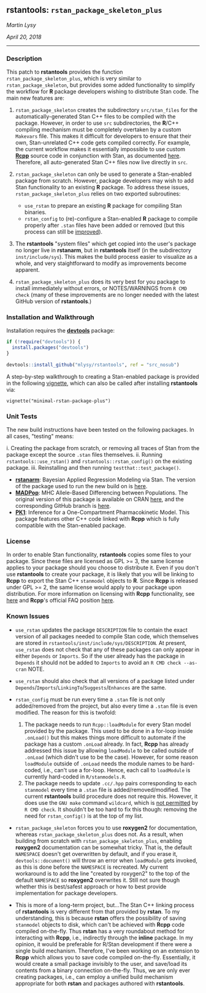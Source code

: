 ## rstantools: `rstan_package_skeleton_plus`

*Martin Lysy* 

*April 20, 2018*

---

### Description

This patch to **rstantools** provides the function `rstan_package_skeleton_plus`, which is very similar to `rstan_package_skeleton`, but provides some added functionality to simplify the workflow for **R** package developers wishing to distribute Stan code.  The main new features are:

1.  `rstan_package_skeleton` creates the subdirectory `src/stan_files` for the automatically-generated Stan C++ files to be compiled with the package.  However, in order to use `src` subdirectories, the **R**/C++ compiling mechanism must be completely overtaken by a custom `Makevars` file.  This makes it difficult for developers to ensure that their own, Stan-unrelated C++ code gets compiled correctly.  For example, the current workflow makes it essentially impossible to use custom [**Rcpp**](http://www.rcpp.org/) source code in conjunction with Stan, as documented [here](RcppCore/Rcpp#844).  Therefore, all auto-generated Stan C++ files now live directly in `src`.

2.  `rstan_package_skeleton` can only be used to generate a Stan-enabled package from scratch.  However, package developers may wish to add Stan functionality to an existing **R** package.  To address these issues, `rstan_package_skeleton_plus` relies on two exported subroutines: 
    * `use_rstan` to prepare an existing **R** package for compiling Stan binaries.
    * `rstan_config` to (re)-configure a Stan-enabled **R** package to compile properly after `.stan` files have been added or removed (but this process can still be [improved](#known-issues)).

3.  The **rstantools** "system files" which get copied into the user's package no longer live in **rstanarm**, but in **rstantools** itself (in the subdirectory `inst/include/sys`).  This makes the build process easier to visualize as a whole, and very staightforward to modify as improvements become apparent.

4.  `rstan_package_skeleton_plus` does its very best for you package to install immediately without errors, or NOTES/WARNINGS from `R CMD check` (many of these improvements are no longer needed with the latest GitHub version of **rstantools**.)  

### Installation and Walkthrough

Installation requires the [**devtools**](https://github.com/hadley/devtools) package:

```r
if (!require("devtools")) {
  install.packages("devtools")
}
  
devtools::install_github("mlysy/rstantools", ref = "src_nosub")
```

A step-by-step walkthrough to creating a Stan-enabled package is provided in the following [vignette](http://htmlpreview.github.com/?https://github.com/mlysy/rstantools/src_nosub/inst/doc/minimal-rstan-package-plus.html), which can also be called after installing **rstantools** via:

```{r}
vignette("minimal-rstan-package-plus")
```

### Unit Tests

The new build instructions have been tested on the following packages.  In all cases, "testing" means:

i.  Creating the package from scratch, or removing all traces of Stan from the package except the source `.stan` files themselves.
ii. Running `rstantools::use_rstan()` and `rstantools::rstan_config()` on the existing package.
iii. Reinstalling and then running `testthat::test_package()`.

* [**rstanarm**](http://mc-stan.org/rstanarm/): Bayesian Applied Regression Modeling via Stan.  The version of the package used to run the new build on is [here](https://github.com/mlysy/rstanarm/).
* [**MADPop**](https://github.com/mlysy/MADPop): MHC Allele-Based Differencing between Populations.  The original version of this package is available on CRAN [here](https://CRAN.R-project.org/package=MADPop), and the corresponding GitHub branch is [here](https://github.com/mlysy/MADPop/tree/master).
* [**PK1**](https://github.com/mlysy/PK1): Inference for a One-Compartment Pharmacokinetic Model.  This package features other C++ code linked with **Rcpp** which is fully compatible with the Stan-enabled package.

### License

In order to enable Stan functionality, **rstantools** copies some files to your package.  Since these files are licensed as GPL >= 3, the same license applies to your package should you choose to distribute it.  Even if you don't use **rstantools** to create your package, it is likely that you will be linking to **Rcpp** to export the Stan C++ `stanmodel` objects to **R**.  Since **Rcpp** is released under GPL >= 2, the same license would apply to your package upon distribution.  For more information on licensing with **Rcpp** functionality, see [here](https://softwareengineering.stackexchange.com/questions/254737/does-an-rcpp-dependent-package-require-a-gpl-license) and **Rcpp**'s official FAQ position [here](https://cloud.r-project.org/web/packages/Rcpp/vignettes/Rcpp-FAQ.pdf#subsection.1.5).


### Known Issues

* `use_rstan` updates the package `DESCRIPTION` file to contain the exact version of all packages needed to compile Stan code, which themselves are stored in `rstantools/inst/include/sys/DESCRIPTION`.  At present, `use_rstan` does not check that any of these packages can only appear in either `Depends` or `Imports`.  So if the user already has the package in `Depends` it should not be added to `Imports` to avoid an `R CMD check --as-cran` NOTE.

* `use_rstan` should also check that all versions of a package listed under `Depends`/`Imports`/`LinkingTo`/`Suggests`/`Enhances` are the same.

* `rstan_config` must be run every time a `.stan` file is not only added/removed from the project, but also every time a `.stan` file is even modified.  The reason for this is twofold:
    1.  The package needs to run `Rcpp::loadModule` for every Stan model provided by the package.  This used to be done in a for-loop inside `.onLoad()` but this makes things more difficult to automate if the package has a custom `.onLoad` already.  In fact, **Rcpp** has already addressed this issue by allowing `loadModule` to be called outside of `.onLoad` (which didn't use to be the case).  However, for some reason `loadModule` outside of `.onLoad` needs the module names to be hard-coded, i.e., can't use a for-loop.  Hence, each call to `loadModule` is currently hard-coded in `R/stanmodels.R`.
	2.  The package needs to update `.cc/.hpp` pairs corresponding to each `stanmodel` every time a `.stan` file is added/removed/modified.  The current **rstantools** build procedure does not require this.  However, it does use the `GNU make` command `wildcard`, which is [not permitted](http://r.789695.n4.nabble.com/Alternative-for-wildcard-gnu-extension-in-Makevars-td4707151.html) by `R CMD check`.
    It shouldn't be too hard to fix this though: removing the need for `rstan_config()` is at the top of my list.

* `rstan_package_skeleton` forces you to use **roxygen2** for documentation, whereas `rstan_package_skeleton_plus` does not.  As a result, when building from scratch with `rstan_package_skeleton_plus`, enabling **roxygen2** documentation can be somewhat tricky.  That is, the default `NAMESPACE` doesn't get overwritten by default, and if you erase it, `devtools::document()` will throw an error when `loadModule` gets invoked, as this is done before the `NAMESPACE` is recreated.  My current workaround is to add the line "created by roxygen2" to the top of the default `NAMESPACE` so **roxygen2** overwrites it.  Still not sure though whether this is best/safest approach or how to best provide implementation for package developers.

* This is more of a long-term project, but...The Stan C++ linking process of **rstantools** is very different from that provided by **rstan**.  To my understanding, this is because **rstan** offers the possibility of saving `stanmodel` objects to disk, which can't be achieved with **Rcpp** code compiled on-the-fly.  Thus **rstan** has a very roundabout method for interacting with **Rcpp**, i.e., indirectly through the **inline** package.  In my opinion, it would be preferable for R/Stan development if there were a single build mechanism.  Therefore, I've been working on an extension to **Rcpp** which allows you to save code compiled on-the-fly.  Essentially, it would create a small package invisibly to the user, and save/load its contents from a binary connection on-the-fly.  Thus, we are only ever creating packages, i.e., can employ a unified build mechanism appropriate for both **rstan** and packages authored with **rstantools**.
